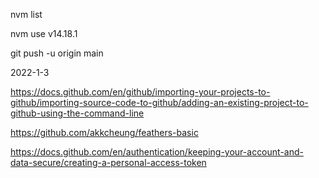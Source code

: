 
nvm list

nvm use v14.18.1

git push -u origin main

2022-1-3

https://docs.github.com/en/github/importing-your-projects-to-github/importing-source-code-to-github/adding-an-existing-project-to-github-using-the-command-line

https://github.com/akkcheung/feathers-basic

https://docs.github.com/en/authentication/keeping-your-account-and-data-secure/creating-a-personal-access-token
